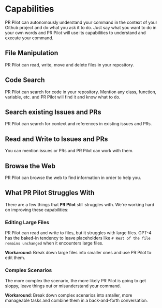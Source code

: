 # Capabilities

PR Pilot can autonomously understand your command in the context of your Github project and do what you ask it to do.
Just say what you want to do in your own words and PR Pilot will use its capabilities to understand and execute your command.

## File Manipulation
PR Pilot can read, write, move and delete files in your repository.

## Code Search
PR Pilot can search for code in your repository. Mention any class, function, variable, etc. and PR Pilot will find
it and know what to do.

## Search existing Issues and PRs
PR Pilot can search for context and references in existing issues and PRs.

## Read and Write to Issues and PRs
You can mention issues or PRs and PR Pilot can work with them.

## Browse the Web
PR Pilot can browse the web to find information in order to help you.


## What PR Pilot Struggles With
There are a few things that **PR Pilot** still struggles with. We're working hard on improving these capabilities:

### Editing Large Files
PR Pilot can read and write to files, but it struggles with large files.
GPT-4 has the baked-in tendency to leave placeholders like `# Rest of the file remains unchanged` when it encounters large files.

**Workaround**: Break down large files into smaller ones and use PR Pilot to edit them.

### Complex Scenarios
The more complex the scenario, the more likely PR Pilot is going to get sloppy, leave things out or misunderstand your command.

**Workaround**: Break down complex scenarios into smaller, more manageable tasks and combine them in a back-and-forth conversation.